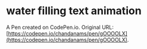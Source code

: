 # water filling text animation

A Pen created on CodePen.io. Original URL: [https://codepen.io/chandanams/pen/gOOOOLX](https://codepen.io/chandanams/pen/gOOOOLX).


